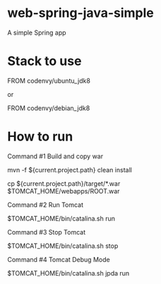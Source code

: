 # web-spring-java-simple
A simple Spring app

# Stack to use

FROM codenvy/ubuntu_jdk8

or


FROM codenvy/debian_jdk8

# How to run

Command #1 Build and copy war

mvn -f ${current.project.path} clean install

cp ${current.project.path}/target/*.war $TOMCAT_HOME/webapps/ROOT.war

Command #2 Run Tomcat

$TOMCAT_HOME/bin/catalina.sh run

Command #3 Stop Tomcat

$TOMCAT_HOME/bin/catalina.sh stop

Command #4 Tomcat Debug Mode

$TOMCAT_HOME/bin/catalina.sh jpda run